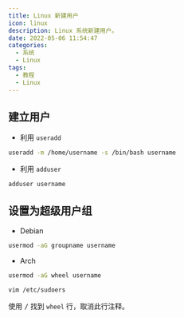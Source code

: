 ```yaml
---
title: Linux 新建用户
icon: linux
description: Linux 系统新建用户。
date: 2022-05-06 11:54:47
categories:
  - 系统
  - Linux
tags:
  - 教程
  - Linux
---
```


## 建立用户

- 利用 `useradd`

```sh
useradd -m /home/username -s /bin/bash username
```

- 利用 `adduser`

```sh
adduser username
```

## 设置为超级用户组

- Debian

```sh
usermod -aG groupname username
```

- Arch

```sh
usermod -aG wheel username
```

```sh
vim /etc/sudoers
```

使用 <kbd>/</kbd> 找到 `wheel` 行，取消此行注释。
